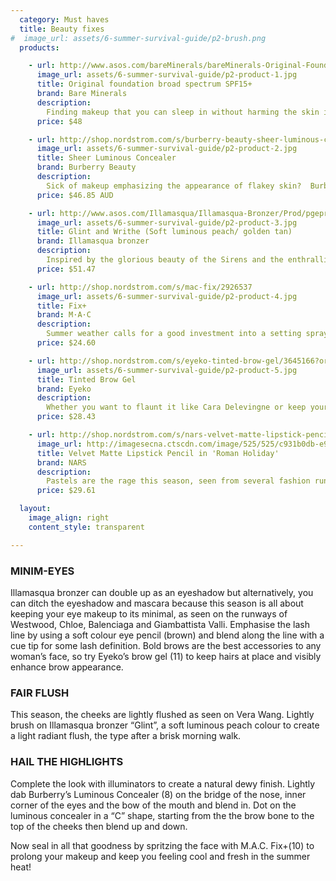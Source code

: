 ```yaml
---
  category: Must haves
  title: Beauty fixes
#  image_url: assets/6-summer-survival-guide/p2-brush.png
  products:

    - url: http://www.asos.com/bareMinerals/bareMinerals-Original-Foundation-SPF-15---Light-Shades/Prod/pgeproduct.aspx?iid=1379744&SearchQuery=ORIGINAL%20Foundation%20Broad%20Spectrum%20SPF%2015&sh=0&pge=0&pgesize=36&sort=-1&clr=Fair
      image_url: assets/6-summer-survival-guide/p2-product-1.jpg
      title: Original foundation broad spectrum SPF15+
      brand: Bare Minerals
      description:
        Finding makeup that you can sleep in without harming the skin is quite difficult. That is, until Bareminerals foundation range walked into the picture. Avoid oily-looking skin or makeup melting off your face from the sweltering heat, by opting for a mineral foundation. It’s the smarter alternative this summer, for women that want their makeup to look effortless. It contains SPF15 and provides a flawless coverage with a luminous finish that won’t clump nor cake. This lightweight mineral powder reduces the appearance of fine lines, wrinkles and uneven skin tone without dehydrating the skin. It looks like powder but feels like silk!
      price: $48

    - url: http://shop.nordstrom.com/s/burberry-beauty-sheer-luminous-concealer/3207492?origin=keywordsearch-personalizedsort&contextualcategoryid=0&fashionColor=&resultback=1156&cm_sp=personalizedsort-_-searchresults-_-1_3_B
      image_url: assets/6-summer-survival-guide/p2-product-2.jpg
      title: Sheer Luminous Concealer
      brand: Burberry Beauty
      description:
        Sick of makeup emphasizing the appearance of flakey skin?  Burberry’s luminous concealer has answered your prayers- a moisturizing crease-control concealer containing wild rose extract that hides dark circles, blemishes and fine lines for a naturally smooth finish. You can say it’s the fairy godmother of all concealers, providing ultra-hydration with a slight tinge of highlighting. Slick on this concealer under the eyes, on the bridge of the nose, bow of the mouth, inner corner of eyes and on the cheekbones for an instant face-lift without the surgery.
      price: $46.85 AUD 

    - url: http://www.asos.com/Illamasqua/Illamasqua-Bronzer/Prod/pgeproduct.aspx?iid=824047&WT.ac=rec_viewed
      image_url: assets/6-summer-survival-guide/p2-product-3.jpg
      title: Glint and Writhe (Soft luminous peach/ golden tan)
      brand: Illamasqua bronzer
      description:
        Inspired by the glorious beauty of the Sirens and the enthralling  nature of their appeal, Illamasqua has created this product designed to laud the divine being within us all. This duo-bronzer contains crushed pearl powder for a smooth, even finish that radiates a sumptuous sun-kissed glow. Owing to it’s multi-use abilities, this powder can be swirled together and applied all over the face for luminosity and alternatively, the lighter colour can act as a highlighter while the darker colour as a bronzer. Both shades can double up as eyeshadows. We suggest that fairer skins should opt for ‘glint and writhe’ while medium-dark skin tones would match nicely with ‘glint and burnish.’ With this all-encompassing bronzer, there is no way you’ll be short of celestial beauty.
      price: $51.47

    - url: http://shop.nordstrom.com/s/mac-fix/2926537
      image_url: assets/6-summer-survival-guide/p2-product-4.jpg
      title: Fix+
      brand: M·A·C
      description:
        Summer weather calls for a good investment into a setting spray to seal in that flawless makeup look you’ve spent ages perfecting and with no more touch-ups! Try M.A.C.’s aqua-spritz of vitamin and minerals,  infused with a calming blend of green tea, chamomile and cucumber with a subtle fresh scent of sugi.  Hydrate the skin before applying makeup to allow the skin to soak it up and lock in your look by spritzing at the end.
      price: $24.60 

    - url: http://shop.nordstrom.com/s/eyeko-tinted-brow-gel/3645166?origin=keywordsearch-personalizedsort&contextualcategoryid=2375500&fashionColor=&resultback=0&cm_sp=personalizedsort-_-searchresults-_-1_1_A
      image_url: assets/6-summer-survival-guide/p2-product-5.jpg
      title: Tinted Brow Gel
      brand: Eyeko
      description:
        Whether you want to flaunt it like Cara Delevingne or keep your brows simple and clean, Eyeko’s tinted brow gel does the trick! It glides on easily with little effort to achieve those well defined brows we’ve all been aiming for, spotted on several fashion runways. It’s specially formulated to give your brows a long-lasting hold with a natural finish. With its blend of keratin, ginkgo biloba, vitamins and botanical proteins to help condition and visibly enhance your eyebrows with regular use, it is no surprise that Eyeko’s brow gel won Cosmopolitan beauty awards for 2013!
      price: $28.43

    - url: http://shop.nordstrom.com/s/nars-velvet-matte-lipstick-pencil/2893794?origin=keywordsearch-personalizedsort&contextualcategoryid=2375500&fashionColor=&resultback=0&cm_sp=personalizedsort-_-searchresults-_-1_1_A
      image_url: http://imagesecna.ctscdn.com/image/525/525/c931b0db-e9d4-4298-aeae-fcf6c5a13962.jpg 
      title: Velvet Matte Lipstick Pencil in 'Roman Holiday'
      brand: NARS
      description:
        Pastels are the rage this season, seen from several fashion runways to the likes of Prabal Gurung, Michael Kors and Calvin Klein. For those not looking to plunge themselves into this bold look just yet, opt for this wearable NARS matte lip liner that still abides with trending lips this season, without stopping traffic! The application of a lipstick combined with the added convenience of a jumbo crayon design, makes it the ideal product for shaping the lips. The long lasting, non-drying formula is enriched with vitamin E and emollients for a creamy texture, while a combination of unique silicones ensures prolonged wear that won’t dehydrate your lips this summer.
      price: $29.61

  layout:
    image_align: right
    content_style: transparent

---
```


### MINIM-EYES

Illamasqua bronzer can double up as an eyeshadow but alternatively, you can ditch the eyeshadow and mascara because this season is all about keeping your eye makeup to its minimal, as seen on the runways of Westwood, Chloe, Balenciaga and Giambattista Valli. Emphasise the lash line by using a soft colour eye pencil (brown) and blend along the line with a cue tip for some lash definition. Bold brows are the best accessories to any woman’s face, so try Eyeko’s brow gel (11) to keep hairs at place and visibly enhance brow appearance.

### FAIR FLUSH

This season, the cheeks are lightly flushed as seen on  Vera Wang. Lightly brush on Illamasqua bronzer “Glint”, a soft luminous peach colour to create a light radiant flush, the type after a brisk morning walk.

### HAIL THE HIGHLIGHTS

Complete the look with illuminators to create a natural dewy finish. Lightly dab Burberry’s Luminous Concealer (8) on the bridge of the nose, inner corner of the eyes and the bow of the mouth and blend in. Dot on the luminous concealer in a “C” shape, starting from the the brow bone to the top of the cheeks then blend up and down.

Now seal in all that goodness by spritzing the face with M.A.C. Fix+(10) to prolong your makeup and keep you feeling cool and fresh in the summer heat!
